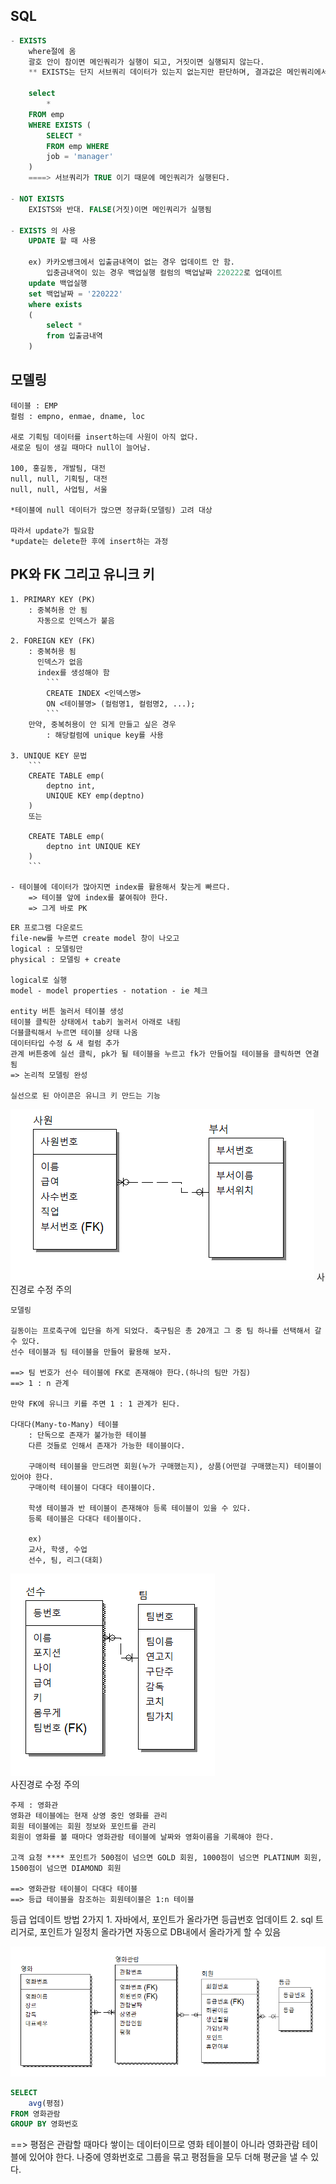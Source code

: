## SQL 
```sql
- EXISTS
    where절에 옴
    괄호 안이 참이면 메인쿼리가 실행이 되고, 거짓이면 실행되지 않는다.
    ** EXISTS는 단지 서브쿼리 데이터가 있는지 없는지만 판단하며, 결과값은 메인쿼리에서 나온다. (EXISTS 서브쿼리의 SELECT는 중요하지 않다.)

    select
        *
    FROM emp
    WHERE EXISTS (
        SELECT * 
        FROM emp WHERE 
        job = 'manager'
    )
    ====> 서브쿼리가 TRUE 이기 때문에 메인쿼리가 실행된다.

- NOT EXISTS
    EXISTS와 반대. FALSE(거짓)이면 메인쿼리가 실행됨

- EXISTS 의 사용
    UPDATE 할 때 사용
    
    ex) 카카오뱅크에서 입출금내역이 없는 경우 업데이트 안 함.
        입충금내역이 있는 경우 백업실행 컬럼의 백업날짜 220222로 업데이트
    update 백업실행
    set 백업날짜 = '220222'
    where exists
    (
        select *
        from 입출금내역
    )
```

## 모델링
```
테이블 : EMP
컬럼 : empno, enmae, dname, loc

새로 기획팀 데이터를 insert하는데 사원이 아직 없다.
새로운 팀이 생길 때마다 null이 늘어남.

100, 홍길동, 개발팀, 대전
null, null, 기획팀, 대전 
null, null, 사업팀, 서울

*테이블에 null 데이터가 많으면 정규화(모델링) 고려 대상

따라서 update가 필요함
*update는 delete한 후에 insert하는 과정
```

## PK와 FK 그리고 유니크 키
```
1. PRIMARY KEY (PK)
    : 중복허용 안 됨
      자동으로 인덱스가 붙음

2. FOREIGN KEY (FK)
    : 중복허용 됨
      인덱스가 없음
      index를 생성해야 함
        ```
        CREATE INDEX <인덱스명>
        ON <테이블명> (컬럼명1, 컬럼명2, ...);
        ```
    만약, 중복허용이 안 되게 만들고 싶은 경우
        : 해당컬럼에 unique key를 사용

3. UNIQUE KEY 문법
    ```
    CREATE TABLE emp(
        deptno int,
        UNIQUE KEY emp(deptno)
    )
    또는

    CREATE TABLE emp(
        deptno int UNIQUE KEY
    )
    ```

- 테이블에 데이터가 많아지면 index를 활용해서 찾는게 빠르다.
    => 테이블 앞에 index를 붙여줘야 한다.
    => 그게 바로 PK
```
```
ER 프로그램 다운로드
file-new를 누르면 create model 창이 나오고
logical : 모델링만
physical : 모델링 + create

logical로 실행
model - model properties - notation - ie 체크

entity 버튼 눌러서 테이블 생성
테이블 클릭한 상태에서 tab키 눌러서 아래로 내림
더블클릭해서 누르면 테이블 상태 나옴
데이터타입 수정 & 새 컬럼 추가
관계 버튼중에 실선 클릭, pk가 될 테이블을 누르고 fk가 만들어질 테이블을 클릭하면 연결됨
=> 논리적 모델링 완성

실선으로 된 아이콘은 유니크 키 만드는 기능
```
![테이블만들기](테이블만들기.png)
사진경로 수정 주의

```
모델링

길동이는 프로축구에 입단을 하게 되었다. 축구팀은 총 20개고 그 중 팀 하나를 선택해서 갈 수 있다.
선수 테이블과 팀 테이블을 만들어 활용해 보자.

==> 팀 번호가 선수 테이블에 FK로 존재해야 한다.(하나의 팀만 가짐)
==> 1 : n 관계 

만약 FK에 유니크 키를 주면 1 : 1 관계가 된다.

다대다(Many-to-Many) 테이블
    : 단독으로 존재가 불가능한 테이블
    다른 것들로 인해서 존재가 가능한 테이블이다.

    구매이력 테이블을 만드려면 회원(누가 구매했는지), 상품(어떤걸 구매했는지) 테이블이 있어야 한다.
    구매이력 테이블이 다대다 테이블이다.

    학생 테이블과 반 테이블이 존재해야 등록 테이블이 있을 수 있다.
    등록 테이블은 다대다 테이블이다. 

    ex)
    교사, 학생, 수업
    선수, 팀, 리그(대회)
```
![모델링](모델링.png)  
사진경로 수정 주의

```
주제 : 영화관
영화관 테이블에는 현재 상영 중인 영화를 관리
회원 테이블에는 회원 정보와 포인트를 관리
회원이 영화를 볼 때마다 영화관람 테이블에 날짜와 영화이름을 기록해야 한다.

고객 요청 **** 포인트가 500점이 넘으면 GOLD 회원, 1000점이 넘으면 PLATINUM 회원, 1500점이 넘으면 DIAMOND 회원

==> 영화관람 테이블이 다대다 테이블
==> 등급 테이블을 참조하는 회원테이블은 1:n 테이블
```

등급 업데이트 방법 2가지
    1. 자바에서, 포인트가 올라가면 등급번호 업데이트
    2. sql 트리거로, 포인트가 일정치 올라가면 자동으로 DB내에서 올라가게 할 수 있음

![영화관모델링](영화관모델링.png)

```sql
SELECT
    avg(평점)
FROM 영화관람
GROUP BY 영화번호
```
==> 평점은 관람할 때마다 쌓이는 데이터이므로 영화 테이블이 아니라 영화관람 테이블에 있어야 한다.
나중에 영화번호로 그룹을 묶고 평점들을 모두 더해 평균을 낼 수 있다.


